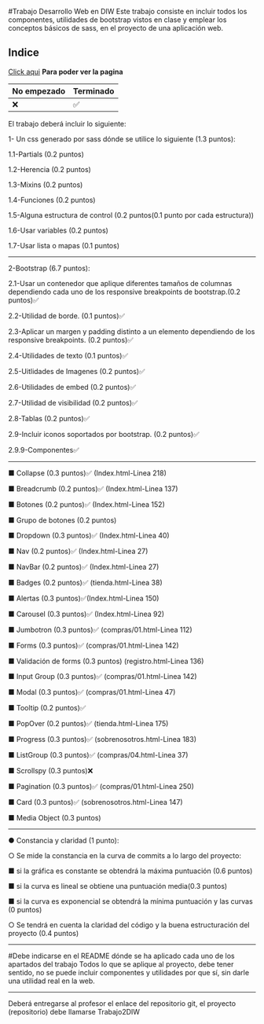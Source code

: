 #Trabajo Desarrollo Web en DIW
Este trabajo consiste en incluir todos los componentes, utilidades de bootstrap vistos en clase y emplear los conceptos básicos de sass,
en el proyecto de una aplicación web.

## Indice
[Click aqui](https://securityhomeada.000webhostapp.com/index.html) **Para poder ver la pagina**



|   No empezado  |    Terminado       |
| ---------------| ------------------ |
|    :x:         | :white_check_mark: |



El trabajo deberá incluir lo siguiente:

1- Un css generado por sass dónde se utilice lo siguiente (1.3
puntos):

1.1-Partials (0.2 puntos) 

1.2-Herencia (0.2 puntos)

1.3-Mixins (0.2 puntos)

1.4-Funciones (0.2 puntos)

1.5-Alguna estructura de control (0.2 puntos(0.1 punto por cada estructura))

1.6-Usar variables (0.2 puntos)

1.7-Usar lista o mapas (0.1 puntos)
*******************************************************************

2-Bootstrap (6.7 puntos):

2.1-Usar un contenedor que aplique diferentes tamaños de columnas dependiendo cada uno de los responsive breakpoints de bootstrap.(0.2 puntos):white_check_mark:

2.2-Utilidad de borde. (0.1 puntos):white_check_mark:

2.3-Aplicar un margen y padding distinto a un elemento dependiendo de los responsive breakpoints. (0.2 puntos):white_check_mark:

2.4-Utilidades de texto (0.1 puntos):white_check_mark:

2.5-Uitlidades de Imagenes (0.2 puntos):white_check_mark:

2.6-Utilidades de embed (0.2 puntos):white_check_mark:

2.7-Utilidad de visibilidad (0.2 puntos):white_check_mark:

2.8-Tablas (0.2 puntos):white_check_mark:

2.9-Incluir iconos soportados por bootstrap. (0.2 puntos):white_check_mark:

2.9.9-Componentes:white_check_mark:
*******************************************************************
■ Collapse (0.3 puntos):white_check_mark: (Index.html-Linea 218)

■ Breadcrumb (0.2 puntos):white_check_mark: (Index.html-Linea 137)

■ Botones (0.2 puntos):white_check_mark: (Index.html-Linea 152)

■ Grupo de botones (0.2 puntos)

■ Dropdown (0.3 puntos):white_check_mark: (Index.html-Linea 40)

■ Nav (0.2 puntos):white_check_mark: (Index.html-Linea 27)

■ NavBar (0.2 puntos):white_check_mark: (Index.html-Linea 27)

■ Badges (0.2 puntos):white_check_mark: (tienda.html-Linea 38)

■ Alertas (0.3 puntos):white_check_mark:(Index.html-Linea 150)

■ Carousel (0.3 puntos):white_check_mark: (Index.html-Linea 92)

■ Jumbotron (0.3 puntos):white_check_mark: (compras/01.html-Linea 112)

■ Forms (0.3 puntos):white_check_mark: (compras/01.html-Linea 142)

■ Validación de forms (0.3 puntos) (registro.html-Linea 136)

■ Input Group (0.3 puntos):white_check_mark: (compras/01.html-Linea 142)

■ Modal (0.3 puntos):white_check_mark: (compras/01.html-Linea 47)

■ Tooltip (0.2 puntos):white_check_mark: 

■ PopOver (0.2 puntos):white_check_mark: (tienda.html-Linea 175)

■ Progress (0.3 puntos):white_check_mark: (sobrenosotros.html-Linea 183)

■ ListGroup (0.3 puntos):white_check_mark: (compras/04.html-Linea 37)

■ Scrollspy (0.3 puntos):x:

■ Pagination (0.3 puntos):white_check_mark: (compras/01.html-Linea 250)

■ Card (0.3 puntos):white_check_mark: (sobrenosotros.html-Linea 147)

■ Media Object (0.3 puntos)

*******************************************************************

● Constancia y claridad (1 punto):

○ Se mide la constancia en la curva de commits a lo largo del proyecto:

■ si la gráfica es constante se obtendrá la máxima puntuación (0.6 puntos)

■ si la curva es lineal se obtiene una puntuación media(0.3 puntos)

■ si la curva es exponencial se obtendrá la mínima puntuación y las curvas (0 puntos)

○ Se tendrá en cuenta la claridad del código y la buena estructuración del proyecto (0.4 puntos)

*******************************************************************

#Debe indicarse en el README dónde se ha aplicado cada uno de los apartados del trabajo
Todos lo que se aplique al proyecto, debe tener sentido, no se puede
incluir componentes y utilidades por que sí, sin darle una utilidad real
en la web.
*******************************************************************

Deberá entregarse al profesor el enlace del repositorio git, el proyecto
(repositorio) debe llamarse Trabajo2DIW
